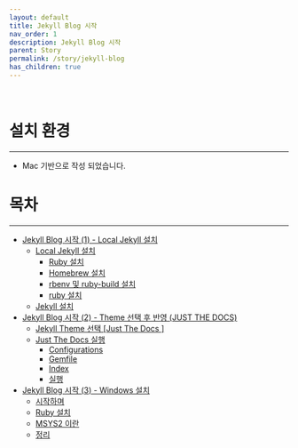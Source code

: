 ```yaml
---
layout: default
title: Jekyll Blog 시작
nav_order: 1
description: Jekyll Blog 시작 
parent: Story
permalink: /story/jekyll-blog
has_children: true
---
```

<br>

# 설치 환경

---
 - Mac 기반으로 작성 되었습니다.



# 목차

---
 - [Jekyll Blog 시작 (1) - Local Jekyll 설치](/story/jekyll-blog/1)
   - [Local Jekyll 설치](/story/jekyll-blog/1#local-jekyll-설치)
      - [Ruby 설치](/story/jekyll-blog/1#ruby-설치)
      - [Homebrew 설치](/story/jekyll-blog/1#1-homebrew-설치)
      - [rbenv 및 ruby-build 설치](/story/jekyll-blog/1#2-rbenv-및-ruby-build-설치)
      - [ruby 설치](/story/jekyll-blog/1#3-ruby-설치)
   - [Jekyll 설치](/story/jekyll-blog/1#jeykill-설치)
 - [Jekyll Blog 시작 (2) - Theme 선택 후 반영 (JUST THE DOCS)](/story/jekyll-blog/2)
    - [Jekyll Theme 선택 [Just The Docs ]](/story/jekyll-blog/2#jekyll-theme-선택-just-the-docs--공식-사이트)
    - [Just The Docs 실행](/story/jekyll-blog/2#just-the-docs-실행)
        - [Configurations](/story/jekyll-blog/2#configurations)
        - [Gemfile](/story/jekyll-blog/2#gemfile)
        - [Index](/story/jekyll-blog/2#index)
        - [실행](/story/jekyll-blog/2#실행)
 - [Jekyll Blog 시작 (3) - Windows 설치](/story/jekyll-blog/3)
    - [시작하며](/story/jekyll-blog/3#시작하며)
    - [Ruby 설치](/story/jekyll-blog/3#ruby-설치)
    - [MSYS2 이란](/story/jekyll-blog/3#msys2-이란)
    - [정리](/story/jekyll-blog/3#정리)